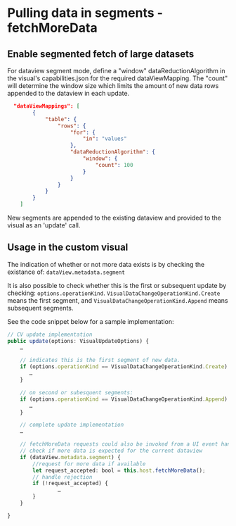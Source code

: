 # Pulling data in segments - fetchMoreData

## Enable segmented fetch of large datasets

For dataview segment mode, define a "window" dataReductionAlgorithm in the visual's capabilities.json for the required dataViewMapping.
The "count" will determine the window size which limits the amount of new data rows appended to the dataview in each update. 

```json
  "dataViewMappings": [
        {
            "table": {
                "rows": {
                    "for": {
                        "in": "values"
                    },
                    "dataReductionAlgorithm": {
                        "window": {
                            "count": 100
                        }
                    }
                }
            }
        }
    ]
```

New segments are appended to the existing dataview and provided to the visual as an 'update' call.

## Usage in the custom visual

The indication of whether or not more data exists is by checking the existance of: 
		```
		dataView.metadata.segment
		```

It is also possible to check whether this is the first or subsequent update by checking:
	```
	options.operationKind
	```.
	```
	VisualDataChangeOperationKind.Create
	```
means the first segment, and 
	```
	VisualDataChangeOperationKind.Append
	```
means subsequent segments.

See the code snippet below for a sample implementation:
```typescript
// CV update implementation
public update(options: VisualUpdateOptions) {
	…

	// indicates this is the first segment of new data.
	if (options.operationKind == VisualDataChangeOperationKind.Create) {
	   …   
	} 

	// on second or subesquent segments:
	if (options.operationKind == VisualDataChangeOperationKind.Append) {
	   …
	}

	// complete update implementation
	…

	// fetchMoreData requests could also be invoked from a UI event handler
	// check if more data is expected for the current dataview
	if (dataView.metadata.segment) {
		//request for more data if available
		let request_accepted: bool = this.host.fetchMoreData();
		// handle rejection
		if (!request_accepted) {
				…
		}
	}

}
```

